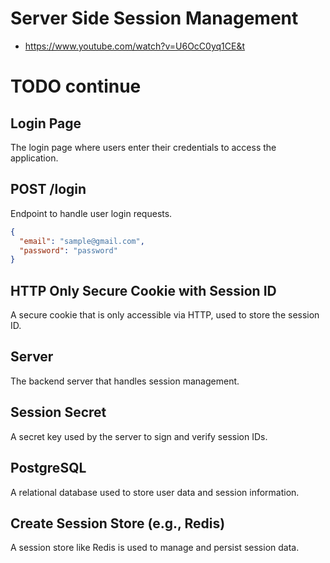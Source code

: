 # Server Side Session Management

- https://www.youtube.com/watch?v=U6OcC0yq1CE&t

# TODO continue

## Login Page

The login page where users enter their credentials to access the application.

## POST /login

Endpoint to handle user login requests.

```json
{
  "email": "sample@gmail.com",
  "password": "password"
}
```

## HTTP Only Secure Cookie with Session ID

A secure cookie that is only accessible via HTTP, used to store the session ID.

## Server

The backend server that handles session management.

## Session Secret

A secret key used by the server to sign and verify session IDs.

## PostgreSQL

A relational database used to store user data and session information.

## Create Session Store (e.g., Redis)

A session store like Redis is used to manage and persist session data.
